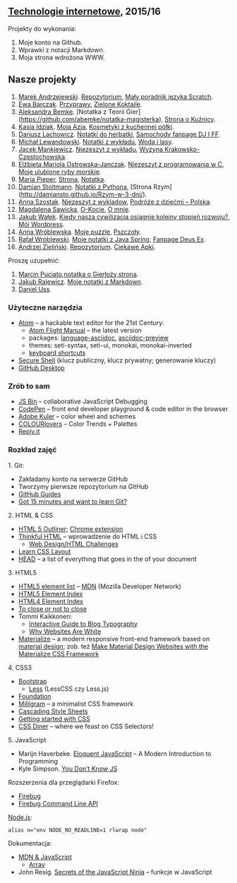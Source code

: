 ##  [Technologie internetowe](ug.geojson), 2015/16

Projekty do wykonania:

1. Moje konto na Github.
1. Wprawki z notacji Markdown.
1. Moja strona wdrożona WWW.


## Nasze projekty

1. [Marek Andrzejewski](https://github.com/marekug). [Repozytorium](https://github.com/marekug/Jezyki-programowania-06.03), [Mały poradnik języka Scratch](http://marekug.github.io/Scratch/).
1. [Ewa Barczak](https://github.com/ewagrzywka). [Przyprawy](https://github.com/ewagrzywka/Ewa), [Zielone Koktajle](http://zielonykoktajl.lnfo.pl).
1. [Aleksandra Bemke](https://github.com/abemke). [Notatka z Teorii Gier] (https://github.com/abemke/notatka-magisterka), [Strona o Kuźnicy](http://abemke.github.io/strona-www-ku-nica/).
1. [Kasia Idziak](https://github.com/idzionek). [Moja Azja](http://idzionek.github.io/Moja-Azja/), [Kosmetyki z kuchennej półki](https://github.com/idzionek/Kosmetyki-z-kuchennej-p-ki).
1. [Dariusz Lachowicz](https://github.com/Alphacentauri01). [Notatki do herbatki](https://github.com/Alphacentauri01/Notatki-do-herbatki01), [Samochody fanpage DJ I FF](http://alphacentauri01.github.io/Notatki-do-herbatki01).
1. [Michał Lewandowski](https://github.com/lewand16). [Notatki z wykładu](https://github.com/lewand16/TI2016), [Woda i lasy](http://lewand16.github.io/TI2016).
1. [Jacek Mankiewicz](http://github.com/JacekMMC/). [Niezeszyt z wykładu](https://github.com/JacekMMC/zadanie-1), [Wyżyna Krakowsko-Częstochowska](http://jacekmmc.github.io/wyzyna-).
1. [Elżbieta Mariola Ostrowska-Janczak](https://github.com/eleczka). [Niezeszyt z programowania w C](https://github.com/eleczka/MojeNotatkiZJezykaC), [Moje ulubione ryby morskie](http://eleczka.github.io).
1. [Maria Pieper](https://github.com/borowianka), [Strona](http://borowianka.github.io/strona/), [Notatka](https://github.com/borowianka/notatka).
1. [Damian Stoltmann](https://github.com/damiansto). [Notatki z Pythona](https://github.com/damiansto/Notatki-z-Zadania-w-Python-), [Strona Rzym] (http://damiansto.github.io/Rzym-w-3-dni/).
1.  [Anna Szostak](https://github.com/aniamaria). [Niezeszyt z wykladow](https://github.com/aniamaria/Notatki_z_wykladow), [Podróże z dziećmi – Polska](http://aniamaria.github.io/aniamaria/).
1. [Magdalena Sawicka](https://github.com/msawicka), [O-Kocie](https://github.com/msawicka/Repozytorium), [O mnie](http://msawicka.github.io/Repozytorium/Mojeportfolio/index.html).
1. [Jakub Wałek](https://github.com/qbaw). [Kiedy nasza cywilizacja osiągnie kolejny stopień rozwoju?](https://github.com/qbaw/projekty), [Mój Wordpress](http://qbaw.github.io/Wordpress--moje-projekty).
1. [Anna Wróblewska](https://github.com/aniawr). [Moje puzzle](https://github.com/aniawr/o-puzzlach), [Pszczoły](http://aniawr.github.io/pszczoly/).
1. [Rafał Wróblewski](https://github.com/ElektroITmatyk). [Moje notatki z Java Spring](https://github.com/ElektroITmatyk/ti-2016/tree/master), [Fanpage Deus Ex](https://elektroitmatyk.github.io/ti-2016/).
1. [Andrzej Zieliński](https://github.com/azet2). [Repozytorium](https://github.com/azet2/repozytorium). [Ciekawe Apki](http://azet2.github.io/Apki/).

Proszę uzupełnić:

1. [Marcin Puciato](https://github.com/mpuciato),[notatka o Gierłoży](https://github.com/mpuciato/wilczyszaniec),[strona](http://mpuciato.github.io/Wilczyszaniec2).
1. [Jakub Rajewicz](http://szewa5.github.io/moje-projekt/). [Moje notatki z Markdown](https://github.com/szewa5/notatki).
1. [Daniel Uss](https://github.com/danieluss476).


<!--
Linki do projektów na zaliczenie wpisujemy w jednym wierszu według wzoru:

    1. [Nazwisko, Imię](link do strony na github.io lub firebaseapp.com), [Moje notatki z …](link do repo z notatkami).

1. [Włodek Bzyl](https://bayesian.firebaseapp.com), [Projekty](https://github.com/h5c3j/project-template).
-->

### Użyteczne narzędzia

- [Atom](https://atom.io) – a hackable text editor for the 21st Century:
  - [Atom Flight Manual](https://atom.io/docs/latest/) – the latest version
  - packages: [language-asciidoc](https://atom.io/packages/language-asciidoc),
    [asciidoc-preview](https://atom.io/packages/asciidoc-preview)
  - themes: seti-syntax, seti-ui, monokai, monokai-inverted
  - [keyboard shortcuts](https://github.com/nwinkler/atom-keyboard-shortcuts)
- [Secure Shell](http://en.wikipedia.org/wiki/Secure_Shell)
  (klucz publiczny, klucz prywatny; generowanie kluczy)
- [GitHub Desktop](http://windows.github.com/)


### Zrób to sam

- [JS Bin](http://jsbin.com/) – collaborative JavaScript Debugging
- [CodePen](http://codepen.io/) – front end developer playground & code editor in the browser
- [Adobe Kuler](https://kuler.adobe.com/create/color-wheel/) – color wheel and schemes
- [COLOURlovers](http://www.colourlovers.com) – Color Trends + Palettes
- [Reply.it](http://repl.it/languages/JavaScript)


### Rozkład zajęć

1\. Git:

- Zakładamy konto na serwerze GitHub
- Tworzymy pierwsze repozytorium na GitHub
- [GitHub Guides](https://guides.github.com/)
- [Got 15 minutes and want to learn Git?](http://try.github.io/levels/1/challenges/1)

2\. HTML & CSS

- [HTML 5 Outliner](https://gsnedders.html5.org/outliner/);
  [Chrome extension](https://chrome.google.com/webstore/detail/html5-outliner/afoibpobokebhgfnknfndkgemglggomo)
- [Thinkful HTML](https://github.com/mjhea0/thinkful-html) –
  wprowadzenie do HTML i CSS
  - [Web Design/HTML Challenges](http://en.wikiversity.org/wiki/Web_Design/HTML_Challenges)
- [Learn CSS Layout](http://learnlayout.com/)
- [HEAD](https://github.com/joshbuchea/HEAD) –
  a list of everything that goes in the <head> of your document

3\. HTML5

- [HTML5 element list](https://developer.mozilla.org/en-US/docs/Web/Guide/HTML/HTML5/HTML5_element_list) –
  [MDN](https://developer.mozilla.org/pl/) (Mozilla Developer Network)
- [HTML5 Element Index](http://html5doctor.com/element-index/)
- [HTML4 Element Index](http://www.w3.org/TR/html4/index/elements.html)
- [To close or not to close](http://www.colorglare.com/2014/02/03/to-close-or-not-to-close.html)
- Tommi Kaikkonen:
  * [Interactive Guide to Blog Typography](http://www.kaikkonendesign.fi/typography/)
  * [Why Websites Are White](http://www.kaikkonendesign.fi/why-websites-are-white/)
- [Materialize](http://materializecss.com) –
  a modern responsive front-end framework based on
  [material design](http://www.google.com/design/spec/material-design/introduction.html);
  zob. też [Make Material Design Websites with the Materialize CSS Framework](https://scotch.io/tutorials/make-material-design-websites-with-the-materialize-css-framework)

4\. CSS3

- [Bootstrap](http://getbootstrap.com)
  - [Less](http://lesscss.org) (LessCSS czy Less.js)
- [Foundation](http://foundation.zurb.com)
- [Milligram](http://milligram.github.io/) – a minimalist CSS framework
- [Cascading Style Sheets](http://www.w3.org/Style/CSS/)
- [Getting started with CSS](https://developer.mozilla.org/en-US/docs/Web/Guide/CSS/Getting_started)
- [CSS Diner](http://flukeout.github.io/) – where we feast on CSS Selectors!

5\. JavaScript

- Marijn Haverbeke. [Eloquent JavaScript](http://eloquentjavascript.net/) –
  A Modern Introduction to Programming
- Kyle Simpson. [You Don’t Know JS](https://github.com/getify/You-Dont-Know-JS)

Rozszerzenia dla przeglądarki Firefox:

  - [Firebug](https://addons.mozilla.org/en-US/firefox/addon/firebug/)
  - [Firebug Command Line API](https://getfirebug.com/wiki/index.php/Command_Line_API)

[Node.js](http://nodejs.org/):
```console
alias n="env NODE_NO_READLINE=1 rlwrap node"
```

Dokumentacja:

- [MDN & JavaScript](https://developer.mozilla.org/en-US/docs/Web/JavaScript)
  - [Array](https://developer.mozilla.org/en-US/docs/Web/JavaScript/Reference/Global_Objects/Array)
- John Resig.
  [Secrets of the JavaScript Ninja](http://ejohn.org/apps/learn/) – funkcje w JavaScript
